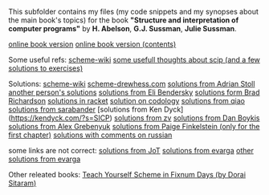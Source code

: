 This subfolder contains my files (my code snippets and my synopses about the main book's topics) 
for the book  **"Structure and interpretation of computer programs"** by **H. Abelson**, **G.J. Sussman**, **Julie Sussman**.

[online book version](https://mitpress.mit.edu/sites/default/files/sicp/full-text/book/book.html)
[online book version (contents)](https://mitpress.mit.edu/sites/default/files/sicp/full-text/book/book-Z-H-4.html)

Some useful refs:
[scheme-wiki](http://community.schemewiki.org/)
[some usefull thoughts about scip (and a few solutions to exercises)](https://tekkie.wordpress.com/)

Solutions:
[scheme-wiki](http://community.schemewiki.org/?SICP-Solutions)
[scheme-drewhess.com](http://wiki.drewhess.com/wiki/Category:SICP_solutions)
[solutions from Adrian Stoll](https://adrianstoll.com/sicp/)
[another person's solutions](https://www.inchmeal.io/)
[solutions from Eli Bendersky](https://eli.thegreenplace.net/tag/sicp)
[solutions form Brad Richardson](https://gitlab.com/everythingfunctional/SICP-Solutions)
[solutions in racket](https://wizardbook.wordpress.com/solutions-index/)
[solution on codology](https://codology.net/)
[solutions from qiao](https://github.com/qiao/sicp-solutions)
[solutions from sarabander](https://github.com/sarabander/p2pu-sicp)
[solutions from Ken Dyck] (https://kendyck.com/?s=SICP)
[solutions from zv](http://zv.github.io/)
[solutions from Dan Boykis](http://danboykis.com/categories/sicp/)
[solutions from Alex Grebenyuk](https://github.com/kean/SICP)
[solutions from Paige Finkelstein (only for the first chapter)](https://github.com/bolducp/SICP)
[solutions with comments on russian](http://sicp.sergeykhenkin.com/)

some links are not correct:
[solutions from JoT](http://jots-jottings.blogspot.com/p/sicp-exercise-index.html)
[solutions from evarga](https://evarga.gitbooks.io/solutions-guide-for-the-sicp-book/content/)
[other solutions from evarga](https://github.com/evarga/sicp-solutions)

Other releated books:
[Teach Yourself Scheme in Fixnum Days (by Dorai Sitaram)](https://ds26gte.github.io/tyscheme/)
